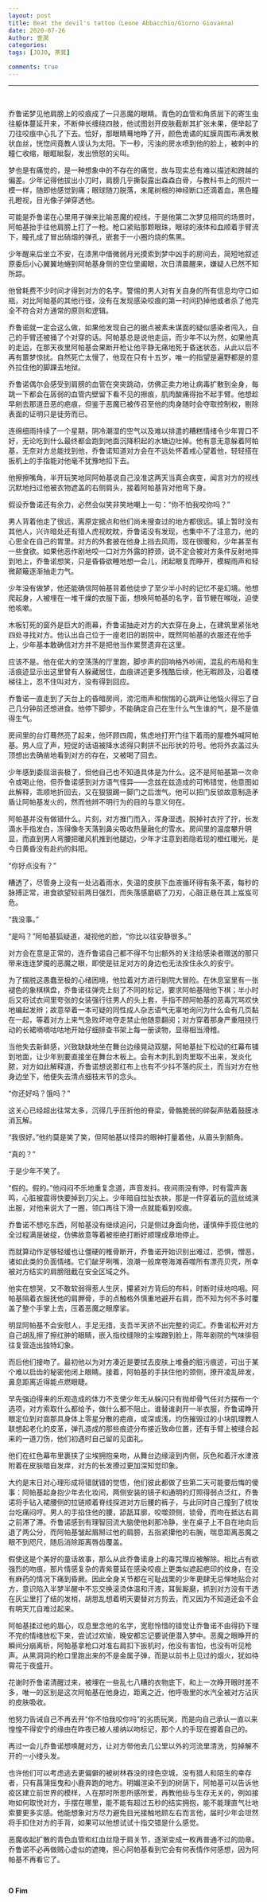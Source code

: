 ```yaml
---
layout: post
title: Beat the devil's tattoo（Leone Abbacchio/Giorno Giovanna）
date: 2020-07-26
Author: 壹澗
categories: 
tags: [JOJO, 茶茸]

comments: true
--- 
```


***

<br/>

乔鲁诺梦见他肩膀上的咬痕成了一只恶魔的眼睛。青色的血管和角质层下的寄生虫往躯体蔓延开来，不断伸长缠绕四肢，他试图划开皮肤截断其扩张未果，便举起了刀往咬痕中心扎了下去。恰好，那眼睛蓦地睁了开，颜色诡谲的虹膜周围布满发散状血丝，恍惚间竟教人误认为太阳。下一秒，污浊的房水喷到他的脸上，被刺中的瞳仁收缩，眼眶眦裂，发出愤怒的尖叫。

梦也是有痛觉的，是一种想象中的不存在的痛觉，故与现实总有难以描述和跨越的偏差。少年记得他拔出小刀时，肩膀几乎撕裂露出森森白骨，与教科书上的照片一模一样，随即他感觉到痛；眼球随刀脱落，末尾树根的神经断口还滴着血，黑色瞳孔瞪视，目光像子弹穿透他。

可能是乔鲁诺在心里用子弹来比喻恶魔的视线，于是他第二次梦见相同的场景时，阿帕基抬手往他肩膀上打了一枪。枪口紧贴那颗眼珠，眼球的液体和血顺着手臂流下，瞳孔成了冒出硝烟的弹孔，嵌套于一小圈灼烧的焦黑。

少年醒来后坐立不安，在漆黑中借微弱月光摸索到梦中凶手的房间去，简短地叙述原委后小心翼翼地蜷到阿帕基身侧的空位里阖眼，次日清晨醒来，嫌疑人已然不知所踪。

他曾耗费不少时间才得到对方的名字。警惕的男人对有关自身的所有信息均守口如瓶，对比阿帕基的其他行径，没有在发现感染咬痕的第一时间扔掉他或者杀了他完全不符合对方通常的原则和逻辑。

乔鲁诺就一定会这么做，如果他发现自己的据点被素未谋面的疑似感染者闯入，自己的手臂还被捅了个对穿的话。阿帕基总是说他走运，而少年不以为然，如果他真的走运，在那天夜里阿帕基会果断开枪让他平静无痛地死于昏迷状态，从此以后不再有噩梦惊扰。自然死亡太慢了，他现在只有十五岁，唯一的指望是遍野都是的意外拉住他的脚踝去地狱。

乔鲁诺偶尔会感受到肩膀的血管在突突跳动，仿佛正卖力地让病毒扩散到全身，每跳一下都会在孱弱的血管内壁留下看不见的擦痕，肌肉酸痛得抬不起手臂。他想趁早剜去那道丑恶的疤痕，但鉴于恶魔已被传召至他的肉身随时会夺取控制权，剔除表面的证明只是徒劳而已。

连绵细雨持续了一个星期，阴冷潮湿的空气以及难以排遣的糟糕情绪令少年胃口不好，无论吃到什么最终都会跑到地面沉降积起的水塘边吐掉。他有意无意躲着阿帕基，无奈对方总能找到他，乔鲁诺知道对方会在不远处怀着戒心望着他，轻轻搭在扳机上的手指能对他毫不犹豫地扣下去。

他擦擦嘴角，半开玩笑地同阿帕基说自己没准这两天当真会病变，闻言对方的视线沉默地扫过他被衣物遮盖的右侧肩头，接着阿帕基背对他弯下身。

假设乔鲁诺还有余力，必然会似笑非笑地嘲上一句：“你不怕我咬你吗？”

男人背着他走了很远，离原定据点和他们尚未搜查过的地方都很远。镇上暂时没有其他人，兴许暗处还有猎人虎视眈眈，乔鲁诺没有发现，也集中不了注意力，他的心思全在自己的胃里。对方的外套披在他身上挡去风雨，现在很暖和，少年甚至有一些食欲。如果他恶作剧地咬一口对方外露的脖颈，说不定会被对方条件反射地摔到地上，乔鲁诺想笑，只是昏昏欲睡地想一会儿，闭起眼复而睁开，模糊雨声和轻微颠簸逐渐抽走力气。

少年没有做梦，他还能确信阿帕基背着他徒步了至少半小时的记忆不是幻境。他想爬起身，人被埋在一堆干燥的衣服下面，想唤阿帕基的名字，音节鲠在喉咙，迫使他咳嗽。

木板钉死的窗外是巨大的雨幕，乔鲁诺抽走对方的大衣穿在身上，在建筑里紧张地四处寻找对方。他认出自己位于一座老旧的剧院中，既然阿帕基的衣服还在他手上，少年基本敢确信对方并不是把他当作累赘遗弃在这里。

应该不是。他在偌大的空荡荡的厅里跑，脚步声的回响格外吵闹，混乱的布局和生活痕迹显示出这里曾有人躲藏居住，血痕讲述更多残酷后续，他无暇顾及，沿着楼梯往上，忍不住叫对方，没有得到回应。

乔鲁诺一直走到了天台上的昏暗房间，滂沱雨声和惴惴的心跳声让他恼火得忘了自己几分钟前还想进食。他停下脚步，不能确定自己在生什么气生谁的气，是不是值得生气。

房间里的台灯蓦然亮了起来，他环顾四周，焦虑地打开门往下着雨的屋檐外喊阿帕基。男人应了声，短促的话语被降水滤得只剩拼不出形状的符号。他将外衣盖过头顶想出去确凿地看到对方的存在，又被喝了回去。

少年感到委屈沮丧极了，但他自己也不知道具体是为什么。这不是阿帕基第一次命令或喝止他，但乔鲁诺感到对方语气怪异——念兹在兹造成的可怖错觉，他意图如此解释，乖顺地折回去，又在狠狠踢一脚门之后泄气。他可以把门反锁故意制造矛盾让阿帕基发火的，然而他辨不明行为的目的与意义何在。

阿帕基并没有做错什么。片刻，对方推门而入，浑身湿透，脱掉衬衣拧了拧，长发滴水手指发白，冻得像冬天落到鼻尖吸收热量融化的雪水。房间里的温度攀升明显，而直到男人弯腰把暖风机推到他腿边，少年才注意到若隐若现的橙红暖光，是今日黄昏没有赴约的斜阳。

“你好点没有？”

糟透了，尽管身上没有一处沾着雨水，失温的皮肤下血液循环得有条不紊，每秒的脉搏正常，进食欲望较前两日强烈，而失落感磨砺了刀刃，心脏正悬在其上岌岌可危。

“我没事。”

“是吗？”阿帕基狐疑道，凝视他的脸，“你比以往安静很多。”

对方会在意是正常的，连乔鲁诺自己都不得不匀出额外的关注给感染者赠送的那只带来连连梦魇的恶魔之眼，即使是驻足对方的身边也无法拴住永久的安宁。

为了摆脱这愚蠢至极的心绪困境，他拉着对方进行剧院大冒险。在休息室里有一张褪色的象棋棋盘，乔鲁诺往弹壳上刻了不同的标记，要求阿帕基陪他下棋；半小时后又将试衣间里夸张的女装强行往男人的头上套，手指不顾阿帕基的恶毒咒骂欢快地编起发辫；故意举着一本可疑的同性成人杂志语气无辜地询问为什么会有几页黏在一起，等着对方上来气急败坏地夺走禁止他随意翻阅；对方穿着那身严重阻挠行动的长裙嘀嘀咕咕地开始仔细排查书架上每一册读物，显得相当滑稽。

当他失去新鲜感，兴致缺缺地坐在舞台边缘晃动双腿，阿帕基扯下松动的红幕布铺到地面，让少年别要直接坐在舞台木板上。会有木刺扎到肉里取不出来，发炎化脓，对方如此解释道，乔鲁诺想说那红布上也有不少抖不落的灰土，而当对方在他身边坐下，他便失去清点细枝末节的念头。

“你还好吗？饿吗？”

这关心已经超出往常太多，沉得几乎压折他的脊梁，骨骼脆弱的碎裂声贴着鼓膜冰消瓦解。

“我很好。”他约莫是笑了笑，但阿帕基以怪异的眼神打量着他，从眉头到额角。

“真的？”

于是少年不笑了。

“假的。假的。”他闷闷不乐地重复念道，声音发抖。夜间雨没有停，时有雷声轰鸣，心脏被震得快要掉到刀尖上。少年暗自拉扯衣袂，那是一件穿着玩的蓝丝绒演出服，对他来说大了一圈，领口再往下滑一点就能看到咬痕。

乔鲁诺不想吃东西，阿帕基没有继续追问，只是侧过身面向他，谨慎伸手揽住他的全过程满是破绽，仿佛故意等着被拒绝打断好顺理成章地停止。

而就算动作足够轻缓也让僵硬的椎骨断开，乔鲁诺开始识别出难过，恐惧，憎恶，诸如此类的负面情绪。它们龇牙咧嘴，浪潮一般席卷海滩吞噬所有漂亮贝壳，所幸被对方结实的肩膀阻截在安全区域之外。

他实在想哭，又不敢软弱得惹人生厌，攥紧对方背后的布料，时断时续地呜咽。阿帕基隔着衣服抚他的肩胛骨，手的点触格外慎重地避开右肩，而不知为何不多时覆盖了整个手掌上去，压着恶魔之眼摩挲。

明显阿帕基不会安慰人，手足无措，支吾半天挤不出完整的词汇。乔鲁诺松开对方自己胡乱擦了擦红肿的眼睛，嵌入指纹缝隙的尘埃蹭到脸上，陈年剧院的气味徘徊往复营造出独特幻象。

而后他们接吻了。最初他以为对方凑近是要拭去皮肤上堆叠的脏污痕迹，可出于某个难以启齿的秘密他闭上眼睛。接着，阿帕基的手扶住他的颈侧，撩开凌乱碎发，鼻息距离近得能点燃眼睫。

早先强迫得来的乐观造成的体力不支使少年无从躲闪只有抛却骨气任对方摆布一个选项，对方索取什么都给予，做什么都不阻止。谁替谁剥开一半衣服，乔鲁诺睁开眼定位到对面那具身体上零星分散的疤痕，或深或浅，灼伤摧毁过的小块肌理教人联想起老化的皮革，弹孔造成的那些痕迹分布接近致命位置，还有手臂上被缝合起来的一道刀伤，他们初遇时自己留的见面礼。

他们在红色幕布里裹挟了尘埃拥抱亲吻，从舞台边缘滚到内侧，灰色和着汗水津液附着在皮肤暗自发痒，对方的长发撩过更加深知觉印象。

大约是末日对心理形成将错就错的觉悟，他们彼此都做了些第二天可能要后悔的傻事：阿帕基起身抱少年去化妆间，两侧安装的镜子和通明的灯照得弱点泛红，乔鲁诺将手钻入裙腰侧的拉链顺着脊线探进对方后腰的裤子，与此同时自己撞到了梳妆台吃痛闷哼。男人的手掐住他的腰，舔舐耳廓，咬噬颈侧，锁骨，而吻在抵达右肩之前滞了滞。乔鲁诺感到有理智回流大脑使他刹那冷静，坐在桌子上不自在地向后退了两公分，而阿帕基皱起眉掰过他的肩膀，五指紧攥他的右腕，喘息距离恶魔之眼不到咫尺，随后消除距离唇齿覆盖。

假使这是个美好的童话故事，那么从此乔鲁诺身上的毒咒理应被解除。相比占有欲强烈的吻痕，那片情感复杂的青紫蔓延在感染咬痕上更类似遮起疤印的纹身，在没有麻药的情况下痛到昏厥。因此全身关节都在可耻战栗的少年更肆无忌惮地贴合对方，意识陷入半梦半醒中不忘交换滚烫体温和汗液，耳鬓厮磨，抓到对方没有干透在灰尘里打了结的发梢，胡思乱想着明天要替对方剪去，而又因为不知道还会不会有明天兀自难过起来。

阿帕基揉过他的眉心，叹息里念他的名字，宽慰怜惜的错觉让乔鲁诺不由得扔下理不完的情绪放松下来，尝试过欢愉，晚安都忘记要说便潜入梦中。恶魔之眼睁开的瞬间分崩离析，阿帕基拿枪口对准右肩扣下扳机时，他没有害怕，也没有听见枪声。从黑洞洞的枪口里跑出来的不是金属子弹，而是以前书上见过的烟火，犹如待霄花于夜盛开。

花谢时乔鲁诺清醒过来，被埋在一些乱七八糟的衣物底下，和上一次睁开眼时差不多，唯一的区别是这次阿帕基在他身边，距离之近，他呼吸里的水汽全被对方沾灰的皮肤吸收。

他努力告诫自己不再去开“你不怕我咬你吗”的劣质玩笑，而是向自己承认一直以来惶惶不得安宁的缘由在昨夜已被人接纳以吻标记，那个人的手现在握着自己的。

再过一会儿乔鲁诺想唤醒对方，让对方带他去几公里以外的河流里清洗，剪掉解不开的一小缕头发。

也许他们可以考虑逃去更偏僻的被树林吞没的绿色空城，没有猎人和陌生的幸存者，只有菖蒲摇曳和小鹿奔跑的地方。明媚渲染不到的树荫下，阿帕基可以告诉他疫区建立前世界的模样，人在那时所思所感所爱，再教他些与生存无关的，例如接吻如何取悦对方，手摆在哪里，能不能有超过五秒的结实拥抱，能不能理直气壮地索要更多实感。他能想象对方尽力避免目光接触地顾左右而言他，届时少年会坦然将手扣住对方的手背，如果可以他想试试十指交错是什么感觉。

恶魔收起扩散的青色血管和红血丝隐于肩关节，逐渐变成一枚再普通不过的勋章。乔鲁诺不必再做贼心虚似的遮掩，担心阿帕基看到它会有何表情作何感想，因为阿帕基不再看它了。

<br/>

**O Fim**
